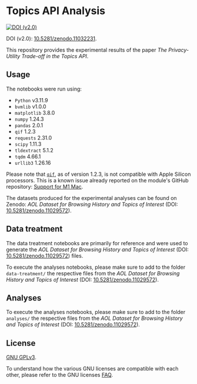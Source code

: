 # Topics API Analysis

[![DOI (v2.0)](https://zenodo.org/badge/DOI/10.5281/zenodo.11032231.svg)](https://doi.org/10.5281/zenodo.11032231)

DOI (v2.0): [10.5281/zenodo.11032231](https://doi.org/10.5281/zenodo.11032231).

This repository provides the experimental results of the paper *The Privacy-Utility Trade-off in the Topics API*.

## Usage

The notebooks were run using:

- `Python` v3.11.9
- `bvmlib` v1.0.0
- `matplotlib` 3.8.0
- `numpy` 1.24.3
- `pandas` 2.0.1
- `qif` 1.2.3
- `requests` 2.31.0
- `scipy` 1.11.3
- `tldextract` 5.1.2
- `tqdm` 4.66.1
- `urllib3` 1.26.16

Please note that [`qif`](https://github.com/chatziko/libqif), as of version 1.2.3, is not compatible with Apple Silicon processors. This is a known issue already reported on the module's GitHub repository: [Support for M1 Mac](https://github.com/chatziko/libqif/issues/6).

The datasets produced for the experimental analyses can be found on Zenodo: *AOL Dataset for Browsing History and Topics of Interest* (DOI: [10.5281/zenodo.11029572](https://doi.org/10.5281/zenodo.11029572)).

## Data treatment

The data treatment notebooks are primarily for reference and were used to generate the *AOL Dataset for Browsing History and Topics of Interest* (DOI: [10.5281/zenodo.11029572](https://doi.org/10.5281/zenodo.11029572)) files.

To execute the analyses notebooks, please make sure to add to the folder `data-treatment/` the respective files from the *AOL Dataset for Browsing History and Topics of Interest* (DOI: [10.5281/zenodo.11029572](https://doi.org/10.5281/zenodo.11029572)).

## Analyses

To execute the analyses notebooks, please make sure to add to the folder `analyses/` the respective files from the *AOL Dataset for Browsing History and Topics of Interest* (DOI: [10.5281/zenodo.11029572](https://doi.org/10.5281/zenodo.11029572)).

## License

[GNU GPLv3](https://choosealicense.com/licenses/gpl-3.0/).

To understand how the various GNU licenses are compatible with each other, please refer to the GNU licenses [FAQ](https://www.gnu.org/licenses/gpl-faq.html#AllCompatibility).
